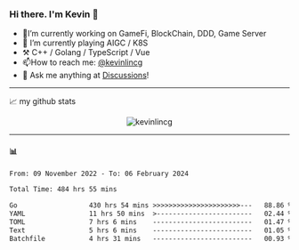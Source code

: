 ### Hi there. I'm Kevin 👋

- 🔭I’m currently working on GameFi, BlockChain, DDD, Game Server
- 🌱 I’m currently playing AIGC / K8S
-   :hammer_and_pick: C++ / Golang / TypeScript / Vue
- 📫How to reach me: [@kevinlincg](https://twitter.com/kevinlincg) 
-   :thought_balloon: Ask me anything at [Discussions](https://github.com/kevinlincg/kevinlincg/discussions/new)!

---

📈 my github stats

<p align="center"> <img src="https://github-readme-stats-ouuan.vercel.app/api?username=kevinlincg&theme=dark&show_icons=true&count_private=true" alt="kevinlincg" />

---

#### :bar_chart: 

<!--START_SECTION:waka-->

```txt
From: 09 November 2022 - To: 06 February 2024

Total Time: 484 hrs 55 mins

Go                  430 hrs 54 mins >>>>>>>>>>>>>>>>>>>>>>---   88.86 %
YAML                11 hrs 50 mins  >------------------------   02.44 %
TOML                7 hrs 6 mins    -------------------------   01.47 %
Text                5 hrs 6 mins    -------------------------   01.05 %
Batchfile           4 hrs 31 mins   -------------------------   00.93 %
```

<!--END_SECTION:waka-->

